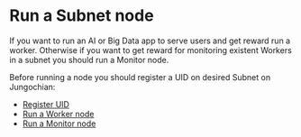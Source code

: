 # Run a Subnet node

If you want to run an AI or Big Data app to serve users and get reward run a worker.
Otherwise if you want to get reward for monitoring existent Workers in a subnet you 
should run a Monitor node.

Before running a node you should register a UID on desired Subnet on Jungochian:

- [Register UID](register-uid.md)
- [Run a Worker node](run-worker.md)
- [Run a Monitor node](run-monitor.md)
